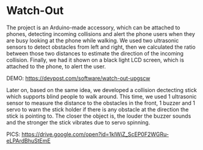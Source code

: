 # Watch-Out
The project is an Arduino-made accessory, which can be attached to phones, detecting incoming collisions and alert the phone users when they are busy looking at the phone while walking. We used two ultrasonic sensors to detect obstacles from left and right, then we calculated the ratio between those two distances to estimate the direction of the incoming collision. Finally, we had it shown on a black light LCD screen, which is attached to the phone, to alert the user.

DEMO: https://devpost.com/software/watch-out-upgscw

Later on, based on the same idea, we developed a collision dectecting stick which supports blind people to walk around.
This time, we used 1 ultrasonic sensor to measure the distance to the obstacles in the front, 1 buzzer and 1 servo to warn the stick holder if there is any obstacle at the direction the stick is pointing to. The closer the object is, the louder the buzzer sounds and the stronger the stick vibrates due to servo spinning.

PICS: https://drive.google.com/open?id=1klWiZ_ScEP0F2WGRu-eLPArdBhuStEmE
